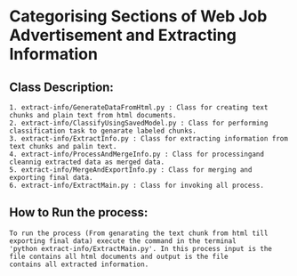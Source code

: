 # Categorising Sections of Web Job Advertisement and Extracting Information

## Class Description:
    1. extract-info/GenerateDataFromHtml.py : Class for creating text chunks and plain text from html documents.
    2. extract-info/ClassifyUsingSavedModel.py : Class for performing classification task to genarate labeled chunks.
    3. extract-info/ExtractInfo.py : Class for extracting information from text chunks and palin text.
    4. extract-info/ProcessAndMergeInfo.py : Class for processingand cleannig extracted data as merged data.
    5. extract-info/MergeAndExportInfo.py : Class for merging and exporting final data.
    6. extract-info/ExtractMain.py : Class for invoking all process.

## How to Run the process:
    To run the process (From genarating the text chunk from html till exporting final data) execute the command in the terminal
    'python extract-info/ExtractMain.py'. In this process input is the file contains all html documents and output is the file 
    contains all extracted information.
